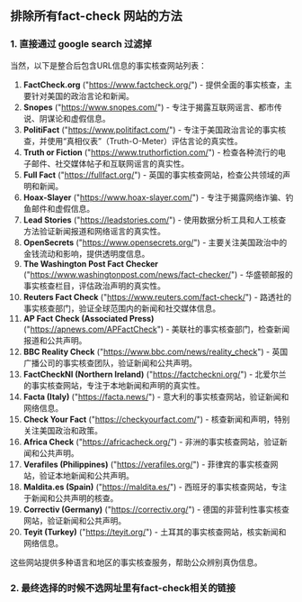 

## 排除所有fact-check 网站的方法

### 1. 直接通过 google search 过滤掉

当然，以下是整合后包含URL信息的事实核查网站列表：

1. **FactCheck.org** ("https://www.factcheck.org/") - 提供全面的事实核查，主要针对美国的政治言论和新闻。
2. **Snopes** ("https://www.snopes.com/") - 专注于揭露互联网谣言、都市传说、阴谋论和虚假信息。
3. **PolitiFact** ("https://www.politifact.com/") - 专注于美国政治言论的事实核查，并使用“真相仪表”（Truth-O-Meter）评估言论的真实性。
4. **Truth or Fiction** ("https://www.truthorfiction.com/") - 检查各种流行的电子邮件、社交媒体帖子和互联网谣言的真实性。
5. **Full Fact** ("https://fullfact.org/") - 英国的事实核查网站，检查公共领域的声明和新闻。
6. **Hoax-Slayer** ("https://www.hoax-slayer.com/") - 专注于揭露网络诈骗、钓鱼邮件和虚假信息。
7. **Lead Stories** ("https://leadstories.com/") - 使用数据分析工具和人工核查方法验证新闻报道和网络谣言的真实性。
8. **OpenSecrets** ("https://www.opensecrets.org/") - 主要关注美国政治中的金钱流动和影响，提供透明度信息。
9. **The Washington Post Fact Checker** ("https://www.washingtonpost.com/news/fact-checker/") - 华盛顿邮报的事实核查栏目，评估政治声明的真实性。
10. **Reuters Fact Check** ("https://www.reuters.com/fact-check/") - 路透社的事实核查部门，验证全球范围内的新闻和社交媒体信息。
11. **AP Fact Check (Associated Press)** ("https://apnews.com/APFactCheck") - 美联社的事实核查部门，检查新闻报道和公共声明。
12. **BBC Reality Check** ("https://www.bbc.com/news/reality_check") - 英国广播公司的事实核查团队，验证新闻和公共声明。
13. **FactCheckNI (Northern Ireland)** ("https://factcheckni.org/") - 北爱尔兰的事实核查网站，专注于本地新闻和声明的真实性。
14. **Facta (Italy)** ("https://facta.news/") - 意大利的事实核查网站，验证新闻和网络信息。
15. **Check Your Fact** ("https://checkyourfact.com/") - 核查新闻和声明，特别关注美国政治和政策。
16. **Africa Check** ("https://africacheck.org/") - 非洲的事实核查网站，验证新闻和公共声明。
17. **Verafiles (Philippines)** ("https://verafiles.org/") - 菲律宾的事实核查网站，验证本地新闻和公共声明。
18. **Maldita.es (Spain)** ("https://maldita.es/") - 西班牙的事实核查网站，专注于新闻和公共声明的核查。
19. **Correctiv (Germany)** ("https://correctiv.org/") - 德国的非营利性事实核查网站，验证新闻和公共声明。
20. **Teyit (Turkey)** ("https://teyit.org/") - 土耳其的事实核查网站，核实新闻和网络信息。

这些网站提供多种语言和地区的事实核查服务，帮助公众辨别真伪信息。



### 2. 最终选择的时候不选网址里有fact-check相关的链接

